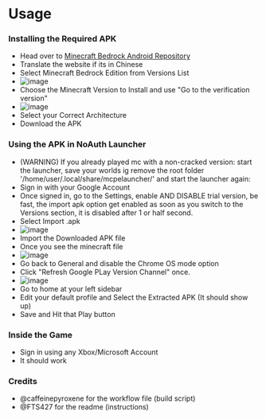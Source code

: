# Usage
### Installing the Required APK
- Head over to [Minecraft Bedrock Android Repository](https://spectrollay.github.io/minecraft_repository/)
- Translate the website if its in Chinese
- Select Minecraft Bedrock Edition from Versions List
- ![image](https://github.com/user-attachments/assets/31e579ea-2475-424d-a824-fab29f1b675f)
- Choose the Minecraft Version to Install and use "Go to the verification version"
- ![image](https://github.com/user-attachments/assets/f4ff0a58-4c77-495f-90a8-93bf0c31c255)
- Select your Correct Architecture
- Download the APK

### Using the APK in NoAuth Launcher
- (WARNING) If you already played mc with a non-cracked version: start the launcher, save your worlds ig remove the root folder '/home/user/.local/share/mcpelauncher/' and start the launcher again:
- Sign in with your Google Account
- Once signed in, go to the Settings, enable AND DISABLE trial version, be fast, the import apk option get enabled as soon as you switch to the Versions section, it is disabled after 1 or half second.
- Select Import .apk
- ![image](https://github.com/user-attachments/assets/ca102b1f-8cd3-451d-a98e-a778a5025ee7)
- Import the Downloaded APK file
- Once you see the minecraft file
- ![image](https://github.com/user-attachments/assets/db32d5ab-55b2-494b-88ef-e5fde6cbe5e5)
- Go back to General and disable the Chrome OS mode option
- Click "Refresh Google PLay Version Channel" once.
- ![image](https://github.com/user-attachments/assets/8f0e921d-a07f-454d-8398-b309822f3a83)
- Go to home at your left sidebar
- Edit your default profile and Select the Extracted APK (It should show up)
- Save and Hit that Play button

### Inside the Game
- Sign in using any Xbox/Microsoft Account
- It should work
### Credits
 - @caffeinepyroxene for the workflow file (build script)
 - @FTS427 for the readme (instructions)
